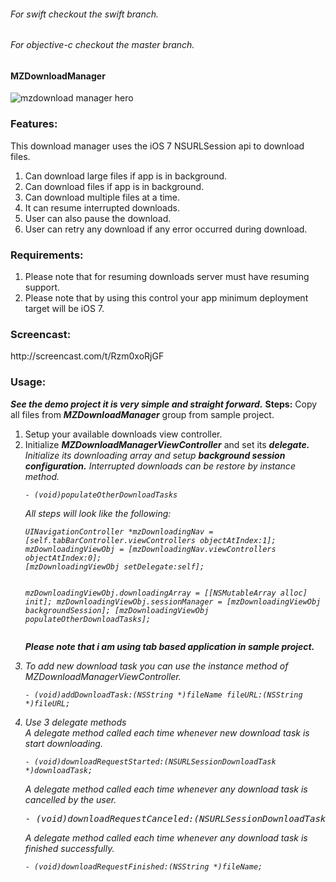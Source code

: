 <h6>For swift checkout the swift branch. <h6>
<h6>For objective-c checkout the master branch.<h6>
<h4>MZDownloadManager</h4>

![mzdownload manager hero](https://cloud.githubusercontent.com/assets/2767152/3459842/0c40fe66-0211-11e4-90d8-d8942c8f8651.png)

<h3> Features:</h3>

This download manager uses the iOS 7 NSURLSession api to download files.<ol><li>Can download large files if app is in background.</li><li>Can download files if app is in background.</li><li>Can download multiple files at a time.</li><li>It can resume interrupted downloads.</li><li>User can also pause the download.</li><li>User can retry any download if any error occurred during download.</li></ol>
<h3>Requirements:</h3>
<ol><li>Please note that for resuming downloads server must have resuming support.</li><li>Please note that by using this control your app minimum deployment target will be iOS 7.</li></ol>
<h3>Screencast:</h3>
http://screencast.com/t/Rzm0xoRjGF
<h3>Usage:</h3>
<i><strong>See the demo project it is very simple and straight forward.</i></strong>
<strong>Steps:</strong>
Copy all files from <strong><i>MZDownloadManager</i></strong> group from sample project.
<ol><li>Setup your available downloads view controller.</li><li>Initialize <strong><i>MZDownloadManagerViewController</i></strong> and set its <strong><i>delegate.<i></strong> Initialize its downloading array and setup <strong><i>background session configuration.</i></strong> Interrupted downloads can be restore by instance method.</li>
<pre><code>- (void)populateOtherDownloadTasks</code></pre>
All steps will look like the following:
<pre><code>UINavigationController *mzDownloadingNav = [self.tabBarController.viewControllers objectAtIndex:1];
mzDownloadingViewObj = [mzDownloadingNav.viewControllers objectAtIndex:0];
[mzDownloadingViewObj setDelegate:self];
    
mzDownloadingViewObj.downloadingArray = [[NSMutableArray alloc] init];
mzDownloadingViewObj.sessionManager = [mzDownloadingViewObj backgroundSession];
[mzDownloadingViewObj populateOtherDownloadTasks]; </code></pre>

<i><strong>Please note that i am using tab based application in sample project.</i></strong>
<li>To add new download task you can use the instance method of MZDownloadManagerViewController.
<pre><code>- (void)addDownloadTask:(NSString *)fileName fileURL:(NSString *)fileURL;</code></pre>
</li><li>Use 3 delegate methods<br>
<i>A delegate method called each time whenever new download task is start downloading.</i>
<pre><code>- (void)downloadRequestStarted:(NSURLSessionDownloadTask *)downloadTask;</code></pre>
<i>A delegate method called each time whenever any download task is cancelled by the user.</i>
<pre></code>- (void)downloadRequestCanceled:(NSURLSessionDownloadTask *)downloadTask;</code></pre>
<i>A delegate method called each time whenever any download task is finished successfully.</i>
<pre><code>- (void)downloadRequestFinished:(NSString *)fileName;</code></pre></li></ol>
